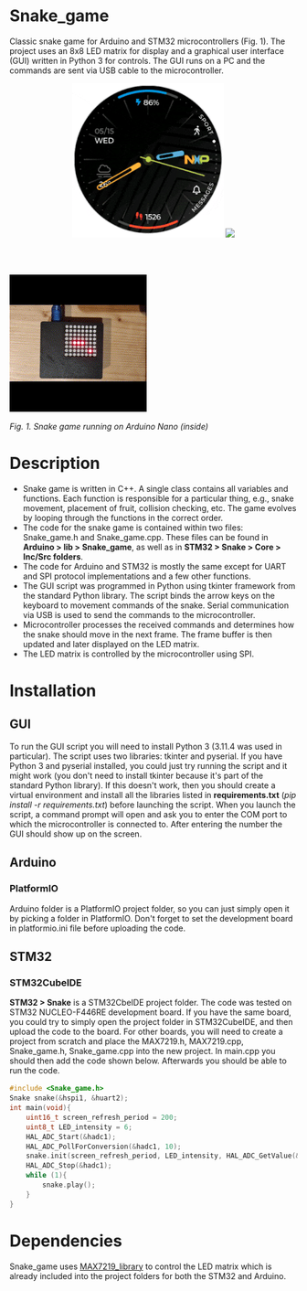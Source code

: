 # Snake_game
Classic snake game for Arduino and STM32 microcontrollers (Fig. 1). The project uses an 8x8 LED matrix for display and a graphical user interface (GUI) written in Python 3 for controls. The GUI runs on a PC and the commands are sent via USB cable to the microcontroller.

<div align="center">
  <img src="https://github.com/kisvegabor/test/raw/master/smartwatch_demo.gif">
  <img src="https://lvgl.io/assets/images/lvgl_widgets_demo.gif">
</div>


<br></br>
<p align="left">
  <img src="https://github.com/dariusur/Snake_game/blob/main/Snake_game.gif">
</p>
<p align="left">
  <i>Fig. 1. Snake game running on Arduino Nano (inside)</i>
</p>

# Description
- Snake game is written in C++. A single class contains all variables and functions. Each function is responsible for a particular thing, e.g., snake movement, placement of fruit, collision checking, etc. The game evolves by looping through the functions in the correct order.
- The code for the snake game is contained within two files: Snake_game.h and Snake_game.cpp. These files can be found in **Arduino > lib > Snake_game**, as well as in **STM32 > Snake > Core > Inc/Src folders**.
- The code for Arduino and STM32 is mostly the same except for UART and SPI protocol implementations and a few other functions.
- The GUI script was programmed in Python using tkinter framework from the standard Python library. The script binds the arrow keys on the keyboard to movement commands of the snake. Serial communication via USB is used to send the commands to the microcontroller.
- Microcontroller processes the received commands and determines how the snake should move in the next frame. The frame buffer is then updated and later displayed on the LED matrix.
- The LED matrix is controlled by the microcontroller using SPI.

# Installation
## GUI
To run the GUI script you will need to install Python 3 (3.11.4 was used in particular). The script uses two libraries: tkinter and pyserial. If you have Python 3 and pyserial installed, you could just try running the script and it might work (you don't need to install tkinter because it's part of the standard Python library). If this doesn't work, then you should create a virtual environment and install all the libraries listed in **requirements.txt** (*pip install -r requirements.txt*) before launching the script.
When you launch the script, a command prompt will open and ask you to enter the COM port to which the microcontroller is connected to. After entering the number the GUI should show up on the screen.

## Arduino
### PlatformIO
Arduino folder is a PlatformIO project folder, so you can just simply open it by picking a folder in PlatformIO. Don't forget to set the development board in platformio.ini file before uploading the code.

## STM32
### STM32CubeIDE
**STM32 > Snake** is a STM32CbeIDE project folder. The code was tested on STM32 NUCLEO-F446RE development board. If you have the same board, you could try to simply open the project folder in STM32CubeIDE, and then upload the code to the board. For other boards, you will need to create a project from scratch and place the MAX7219.h, MAX7219.cpp, Snake_game.h, Snake_game.cpp into the new project. In main.cpp you should then add the code shown below. Afterwards you should be able to run the code.
```cpp
#include <Snake_game.h>
Snake snake(&hspi1, &huart2);
int main(void){
	uint16_t screen_refresh_period = 200;
	uint8_t LED_intensity = 6;
	HAL_ADC_Start(&hadc1);
	HAL_ADC_PollForConversion(&hadc1, 10);
	snake.init(screen_refresh_period, LED_intensity, HAL_ADC_GetValue(&hadc1));
	HAL_ADC_Stop(&hadc1);
  	while (1){
		snake.play();
  	}
}
```

# Dependencies
Snake_game uses [MAX7219_library](https://github.com/dariusur/MAX7219_library) to control the LED matrix which is already included into the project folders for both the STM32 and Arduino.

